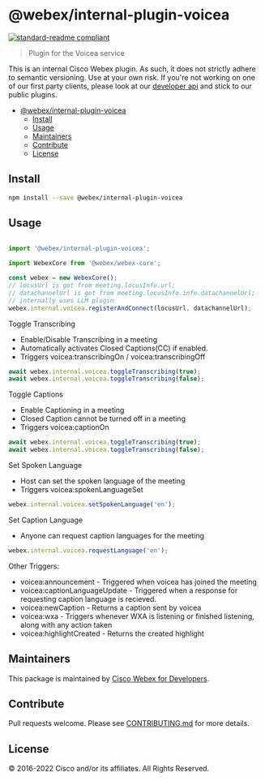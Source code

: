 # @webex/internal-plugin-voicea

[![standard-readme compliant](https://img.shields.io/badge/readme%20style-standard-brightgreen.svg?style=flat-square)](https://github.com/RichardLitt/standard-readme)

> Plugin for the Voicea service

This is an internal Cisco Webex plugin. As such, it does not strictly adhere to semantic versioning. Use at your own risk. If you're not working on one of our first party clients, please look at our [developer api](https://developer.webex.com/) and stick to our public plugins.

- [@webex/internal-plugin-voicea](#webexinternal-plugin-voicea)
  - [Install](#install)
  - [Usage](#usage)
  - [Maintainers](#maintainers)
  - [Contribute](#contribute)
  - [License](#license)

## Install

```bash
npm install --save @webex/internal-plugin-voicea
```

## Usage

```js

import '@webex/internal-plugin-voicea';

import WebexCore from '@webex/webex-core';

const webex = new WebexCore();
// locusUrl is got from meeting.locusInfo.url;
// datachannelUrl is got from meeting.locusInfo.info.datachannelUrl; 
// internally uses LLM plugin
webex.internal.voicea.registerAndConnect(locusUrl, datachannelUrl);

```
Toggle Transcribing

* Enable/Disable Transcribing in a meeting
* Automatically activates Closed Captions(CC) if enabled.
* Triggers voicea:transcribingOn / voicea:transcribingOff
  
```js
await webex.internal.voicea.toggleTranscribing(true);
await webex.internal.voicea.toggleTranscribing(false);
```


Toggle Captions

* Enable Captioning in a meeting
* Closed Caption cannot be turned off in a meeting
* Triggers voicea:captionOn
  
```js
await webex.internal.voicea.toggleTranscribing(true);
await webex.internal.voicea.toggleTranscribing(false);
```

Set Spoken Language
* Host can set the spoken language of the meeting
* Triggers voicea:spokenLanguageSet
```js
webex.internal.voicea.setSpokenLanguage('en');
```

Set Caption Language
* Anyone can request caption languages for the meeting
```js
webex.internal.voicea.requestLanguage('en');
```

Other Triggers:
* voicea:announcement - Triggered when voicea has 
joined the meeting
* voicea:captionLanguageUpdate - Triggered when a response for requesting caption language is recieved.
* voicea:newCaption - Returns a caption sent by voicea
* voicea:wxa - Triggers whenever WXA is listening or finished listening, along with any action taken
* voicea:highlightCreated - Returns the created highlight
## Maintainers

This package is maintained by [Cisco Webex for Developers](https://developer.webex.com/).

## Contribute

Pull requests welcome. Please see [CONTRIBUTING.md](https://github.com/webex/webex-js-sdk/blob/master/CONTRIBUTING.md) for more details.

## License

© 2016-2022 Cisco and/or its affiliates. All Rights Reserved.
